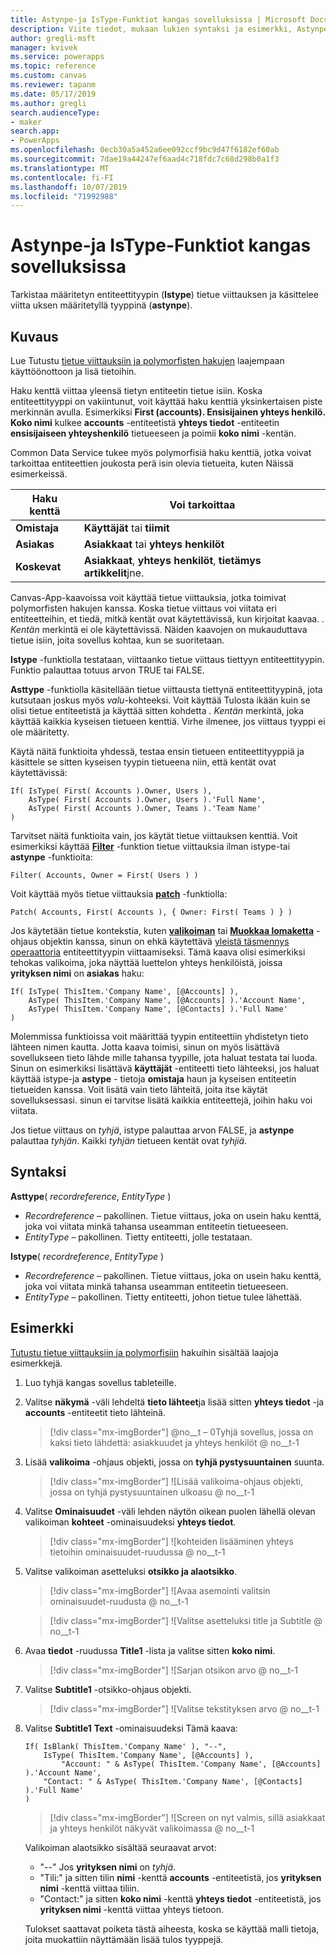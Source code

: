 ```yaml
---
title: Astynpe-ja IsType-Funktiot kangas sovelluksissa | Microsoft Docs
description: Viite tiedot, mukaan lukien syntaksi ja esimerkki, Astynpe-ja IsType-funktioille kangas sovelluksissa
author: gregli-msft
manager: kvivek
ms.service: powerapps
ms.topic: reference
ms.custom: canvas
ms.reviewer: tapanm
ms.date: 05/17/2019
ms.author: gregli
search.audienceType:
- maker
search.app:
- PowerApps
ms.openlocfilehash: 0ecb30a5a452a6ee092ccf9bc9d47f6182ef60ab
ms.sourcegitcommit: 7dae19a44247ef6aad4c718fdc7c68d298b0a1f3
ms.translationtype: MT
ms.contentlocale: fi-FI
ms.lasthandoff: 10/07/2019
ms.locfileid: "71992988"
---
```

# <a name="astype-and-istype-functions-in-canvas-apps"></a>Astynpe-ja IsType-Funktiot kangas sovelluksissa

Tarkistaa määritetyn entiteettityypin (**Istype**) tietue viittauksen ja käsittelee viitta uksen määritetyllä tyyppinä (**astynpe**).

## <a name="description"></a>Kuvaus

Lue Tutustu [tietue viittauksiin ja polymorfisten hakujen](../working-with-references.md) laajempaan käyttöönottoon ja lisä tietoihin.

Haku kenttä viittaa yleensä tietyn entiteetin tietue isiin. Koska entiteettityyppi on vakiintunut, voit käyttää haku kenttiä yksinkertaisen piste merkinnän avulla. Esimerkiksi **First (accounts). Ensisijainen yhteys henkilö. Koko nimi** kulkee **accounts** -entiteetistä **yhteys tiedot** -entiteetin **ensisijaiseen yhteyshenkilö** tietueeseen ja poimii **koko nimi** -kentän.

Common Data Service tukee myös polymorfisiä haku kenttiä, jotka voivat tarkoittaa entiteettien joukosta perä isin olevia tietueita, kuten Näissä esimerkeissä.

| Haku kenttä | Voi tarkoittaa |
|--------------|--------------|
| **Omistaja** | **Käyttäjät** tai **tiimit** |
| **Asiakas** | **Asiakkaat** tai **yhteys henkilöt** |
| **Koskevat** | **Asiakkaat**, **yhteys henkilöt**, **tietämys artikkelit**jne. |

<!--note from editor: Change "Knowledge Articles" to "Knowledge Base articles" if that is what is being referenced.   -->

Canvas-App-kaavoissa voit käyttää tietue viittauksia, jotka toimivat polymorfisten hakujen kanssa. Koska tietue viittaus voi viitata eri entiteetteihin, et tiedä, mitkä kentät ovat käytettävissä, kun kirjoitat kaavaa. *. Kentän* merkintä ei ole käytettävissä. Näiden kaavojen on mukauduttava tietue isiin, joita sovellus kohtaa, kun se suoritetaan.

**Istype** -funktiolla testataan, viittaanko tietue viittaus tiettyyn entiteettityypin. Funktio palauttaa totuus arvon TRUE tai FALSE.

**Asttype** -funktiolla käsitellään tietue viittausta tiettynä entiteettityypinä, jota kutsutaan joskus myös *valu*-kohteeksi. Voit käyttää Tulosta ikään kuin se olisi tietue entiteetistä ja käyttää sitten kohdetta *. Kentän* merkintä, joka käyttää kaikkia kyseisen tietueen kenttiä. Virhe ilmenee, jos viittaus tyyppi ei ole määritetty.

Käytä näitä funktioita yhdessä, testaa ensin tietueen entiteettityyppiä ja käsittele se sitten kyseisen tyypin tietueena niin, että kentät ovat käytettävissä:

```powerapps-dot
If( IsType( First( Accounts ).Owner, Users ),
    AsType( First( Accounts ).Owner, Users ).'Full Name',
    AsType( First( Accounts ).Owner, Teams ).'Team Name'
)
```

Tarvitset näitä funktioita vain, jos käytät tietue viittauksen kenttiä. Voit esimerkiksi käyttää [**Filter**](function-filter-lookup.md) -funktion tietue viittauksia ilman istype-tai **astynpe** -funktioita:

```powerapps-dot
Filter( Accounts, Owner = First( Users ) )
```

Voit käyttää myös tietue viittauksia [**patch**](function-patch.md) -funktiolla:

```powerapps-dot
Patch( Accounts, First( Accounts ), { Owner: First( Teams ) } )
```  

Jos käytetään tietue kontekstia, kuten [**valikoiman**](../controls/control-gallery.md) tai [**Muokkaa lomaketta**](../controls/control-form-detail.md) -ohjaus objektin kanssa, sinun on ehkä käytettävä [yleistä täsmennys operaattoria](operators.md#disambiguation-operator) entiteettityypin viittaamiseksi. Tämä kaava olisi esimerkiksi tehokas valikoima, joka näyttää luettelon yhteys henkilöistä, joissa **yrityksen nimi** on **asiakas** haku:

```powerapps-dot
If( IsType( ThisItem.'Company Name', [@Accounts] ),
    AsType( ThisItem.'Company Name', [@Accounts] ).'Account Name',
    AsType( ThisItem.'Company Name', [@Contacts] ).'Full Name'
)
```

Molemmissa funktioissa voit määrittää tyypin entiteettiin yhdistetyn tieto lähteen nimen kautta. Jotta kaava toimisi, sinun on myös lisättävä sovellukseen tieto lähde mille tahansa tyypille, jota haluat testata tai luoda. Sinun on esimerkiksi lisättävä **käyttäjät** -entiteetti tieto lähteeksi, jos haluat käyttää istype-ja **astype** - tietoja **omistaja** haun ja kyseisen entiteetin tietueiden kanssa. Voit lisätä vain tieto lähteitä, joita itse käytät sovelluksessasi. sinun ei tarvitse lisätä kaikkia entiteettejä, joihin haku voi viitata.

Jos tietue viittaus on *tyhjä*, istype palauttaa arvon FALSE, ja **astynpe** palauttaa *tyhjän*. Kaikki *tyhjän* tietueen kentät ovat *tyhjiä*.

## <a name="syntax"></a>Syntaksi

**Asttype**( *recordreference*, *EntityType* )

- *Recordreference* – pakollinen. Tietue viittaus, joka on usein haku kenttä, joka voi viitata minkä tahansa useamman entiteetin tietueeseen.
- *EntityType* – pakollinen. Tietty entiteetti, jolle testataan.

**Istype**( *recordreference*, *EntityType* )

- *Recordreference* – pakollinen. Tietue viittaus, joka on usein haku kenttä, joka voi viitata minkä tahansa useamman entiteetin tietueeseen.
- *EntityType* – pakollinen. Tietty entiteetti, johon tietue tulee lähettää.

## <a name="example"></a>Esimerkki

[Tutustu tietue viittauksiin ja polymorfisiin](../working-with-references.md) hakuihin sisältää laajoja esimerkkejä.

1. Luo tyhjä kangas sovellus tableteille.

1. Valitse **näkymä** -väli lehdeltä **tieto lähteet**ja lisää sitten **yhteys tiedot** -ja **accounts** -entiteetit tieto lähteinä.
    > [!div class="mx-imgBorder"]
    > @no__t – 0Tyhjä sovellus, jossa on kaksi tieto lähdettä: asiakkuudet ja yhteys henkilöt @ no__t-1

1. Lisää **valikoima** -ohjaus objekti, jossa on **tyhjä pystysuuntainen** suunta.

    > [!div class="mx-imgBorder"]
    > ![Lisää valikoima-ohjaus objekti, jossa on tyhjä pystysuuntainen ulkoasu @ no__t-1

1. Valitse **Ominaisuudet** -väli lehden näytön oikean puolen lähellä olevan valikoiman **kohteet** -ominaisuudeksi **yhteys tiedot**.

    > [!div class="mx-imgBorder"]
    > ![kohteiden lisääminen yhteys tietoihin ominaisuudet-ruudussa @ no__t-1

1. Valitse valikoiman asetteluksi **otsikko ja alaotsikko**.

    > [!div class="mx-imgBorder"]
    > ![Avaa asemointi valitsin ominaisuudet-ruudusta @ no__t-1

    > [!div class="mx-imgBorder"]
    > ![Valitse asetteluksi title ja Subtitle @ no__t-1

1. Avaa **tiedot** -ruudussa **Title1** -lista ja valitse sitten **koko nimi**.

    > [!div class="mx-imgBorder"]
    > ![Sarjan otsikon arvo @ no__t-1

1. Valitse **Subtitle1** -otsikko-ohjaus objekti.

    > [!div class="mx-imgBorder"]
    > ![Valitse tekstityksen arvo @ no__t-1

1. Valitse **Subtitle1** **Text** -ominaisuudeksi Tämä kaava:

    ```powerapps-dot
    If( IsBlank( ThisItem.'Company Name' ), "--",
        IsType( ThisItem.'Company Name', [@Accounts] ),
            "Account: " & AsType( ThisItem.'Company Name', [@Accounts] ).'Account Name',
        "Contact: " & AsType( ThisItem.'Company Name', [@Contacts] ).'Full Name'
    )
    ```

    > [!div class="mx-imgBorder"]
    > ![Screen on nyt valmis, sillä asiakkaat ja yhteys henkilöt näkyvät valikoimassa @ no__t-1

    Valikoiman alaotsikko sisältää seuraavat arvot:
    - "--" Jos **yrityksen nimi** on *tyhjä*.
    - "Tili:" ja sitten tilin **nimi** -kenttä **accounts** -entiteetistä, jos **yrityksen nimi** -kenttä viittaa tiliin.
    - "Contact:" ja sitten **koko nimi** -kenttä **yhteys tiedot** -entiteetistä, jos **yrityksen nimi** -kenttä viittaa yhteys tietoon.

    Tulokset saattavat poiketa tästä aiheesta, koska se käyttää malli tietoja, joita muokattiin näyttämään lisää tulos tyyppejä.
